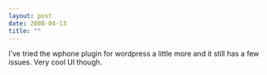 ```yaml
---
layout: post
date: 2008-04-13
title: ""
---
```

I've tried the wphone plugin for wordpress a little more and it still has a few issues. Very cool UI though.